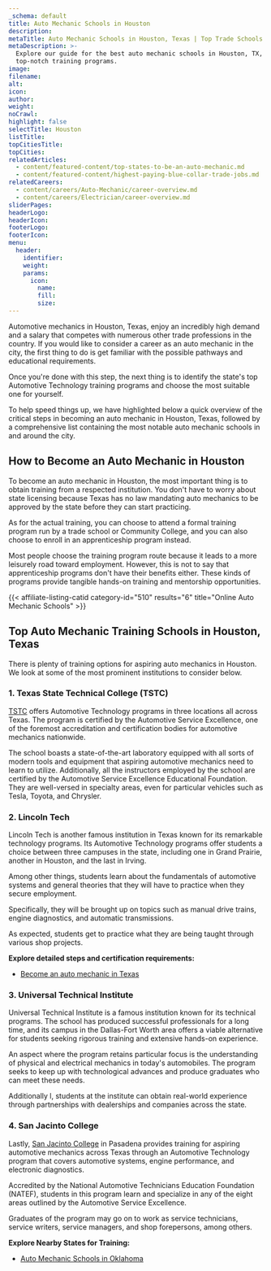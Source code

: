 ```yaml
---
_schema: default
title: Auto Mechanic Schools in Houston
description:
metaTitle: Auto Mechanic Schools in Houston, Texas | Top Trade Schools
metaDescription: >-
  Explore our guide for the best auto mechanic schools in Houston, TX, offering
  top-notch training programs. 
image:
filename:
alt:
icon:
author:
weight:
noCrawl:
highlight: false
selectTitle: Houston
listTitle:
topCitiesTitle:
topCities:
relatedArticles:
  - content/featured-content/top-states-to-be-an-auto-mechanic.md
  - content/featured-content/highest-paying-blue-collar-trade-jobs.md
relatedCareers:
  - content/careers/Auto-Mechanic/career-overview.md
  - content/careers/Electrician/career-overview.md
sliderPages:
headerLogo:
headerIcon:
footerLogo:
footerIcon:
menu:
  header:
    identifier:
    weight:
    params:
      icon:
        name:
        fill:
        size:
---
```

Automotive mechanics in Houston, Texas, enjoy an incredibly high demand and a salary that competes with numerous other trade professions in the country. If you would like to consider a career as an auto mechanic in the city, the first thing to do is get familiar with the possible pathways and educational requirements.

Once you're done with this step, the next thing is to identify the state's top Automotive Technology training programs and choose the most suitable one for yourself.

To help speed things up, we have highlighted below a quick overview of the critical steps in becoming an auto mechanic in Houston, Texas, followed by a comprehensive list containing the most notable auto mechanic schools in and around the city.

## **How to Become an Auto Mechanic in Houston**

To become an auto mechanic in Houston, the most important thing is to obtain training from a respected institution. You don't have to worry about state licensing because Texas has no law mandating auto mechanics to be approved by the state before they can start practicing.

As for the actual training, you can choose to attend a formal training program run by a trade school or Community College, and you can also choose to enroll in an apprenticeship program instead.

Most people choose the training program route because it leads to a more leisurely road toward employment. However, this is not to say that apprenticeship programs don't have their benefits either. These kinds of programs provide tangible hands-on training and mentorship opportunities.

{{< affiliate-listing-catid category-id="510" results="6" title="Online Auto Mechanic Schools" >}}

## **Top Auto Mechanic Training Schools in Houston, Texas**

There is plenty of training options for aspiring auto mechanics in Houston. We look at some of the most prominent institutions to consider below.

### **1\. Texas State Technical College (TSTC)**

[TSTC](https://www.tstc.edu/) offers Automotive Technology programs in three locations all across Texas. The program is certified by the Automotive Service Excellence, one of the foremost accreditation and certification bodies for automotive mechanics nationwide.

The school boasts a state-of-the-art laboratory equipped with all sorts of modern tools and equipment that aspiring automotive mechanics need to learn to utilize. Additionally, all the instructors employed by the school are certified by the Automotive Service Excellence Educational Foundation. They are well-versed in specialty areas, even for particular vehicles such as Tesla, Toyota, and Chrysler.

### 2\. Lincoln Tech

Lincoln Tech is another famous institution in Texas known for its remarkable technology programs. Its Automotive Technology programs offer students a choice between three campuses in the state, including one in Grand Prairie, another in Houston, and the last in Irving.

Among other things, students learn about the fundamentals of automotive systems and general theories that they will have to practice when they secure employment.

Specifically, they will be brought up on topics such as manual drive trains, engine diagnostics, and automatic transmissions.

As expected, students get to practice what they are being taught through various shop projects.

**Explore detailed steps and certification requirements:**

* [Become an auto mechanic in Texas](https://toptradeschools.com/near-you/auto-mechanic/texas)

### 3\. Universal Technical Institute

Universal Technical Institute is a famous institution known for its technical programs. The school has produced successful professionals for a long time, and its campus in the Dallas-Fort Worth area offers a viable alternative for students seeking rigorous training and extensive hands-on experience.

An aspect where the program retains particular focus is the understanding of physical and electrical mechanics in today's automobiles. The program seeks to keep up with technological advances and produce graduates who can meet these needs.

Additionally l, students at the institute can obtain real-world experience through partnerships with dealerships and companies across the state.

### 4\. San Jacinto College

Lastly, [San Jacinto College](https://www.sanjac.edu/index.php) in Pasadena provides training for aspiring automotive mechanics across Texas through an Automotive Technology program that covers automotive systems, engine performance, and electronic diagnostics.

Accredited by the National Automotive Technicians Education Foundation (NATEF), students in this program learn and specialize in any of the eight areas outlined by the Automotive Service Excellence.

Graduates of the program may go on to work as service technicians, service writers, service managers, and shop forepersons, among others.

**Explore Nearby States for Training:**

* [Auto Mechanic Schools in Oklahoma](https://toptradeschools.com/near-you/auto-mechanic/oklahoma/)
